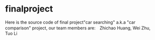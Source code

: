 finalproject
============
Here is the source code of final project"car searching" a.k.a "car comparison" project, 
our team members are:　Zhichao Huang, Wei Zhu, Tuo Li 
